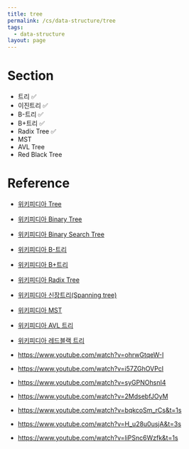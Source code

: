 ```yaml
---
title: tree
permalink: /cs/data-structure/tree
tags:
  - data-structure
layout: page
---
```


# Section

- 트리 ✅
- 이진트리 ✅
- B-트리 ✅
- B+트리 ✅
- Radix Tree ✅
- MST
- AVL Tree
- Red Black Tree


# Reference

- [위키피디아 Tree](https://en.wikipedia.org/wiki/Tree_(abstract_data_type)) 
- [위키피디아 Binary Tree](https://en.wikipedia.org/wiki/Binary_tree) 
- [위키피디아 Binary Search Tree](https://en.wikipedia.org/wiki/Binary_search_tree) 
- [위키피디아 B-트리](https://en.wikipedia.org/wiki/B-tree) 
- [위키피디아 B+트리](https://en.wikipedia.org/wiki/B%2B_tree) 
- [위키피디아 Radix Tree](https://en.wikipedia.org/wiki/Radix_tree)
- [위키피디아 신장트리(Spanning tree)](https://en.wikipedia.org/wiki/Spanning_tree) 
- [위키피디아 MST](https://en.wikipedia.org/wiki/Minimum_spanning_tree) 
- [위키피디아 AVL 트리](https://en.wikipedia.org/wiki/AVL_tree) 
- [위키피디아 레드블랙 트리](https://en.wikipedia.org/wiki/Red%E2%80%93black_tree) 

- https://www.youtube.com/watch?v=ohrwGtqeW-I
- https://www.youtube.com/watch?v=i57ZGhOVPcI
- https://www.youtube.com/watch?v=syGPNOhsnI4
- https://www.youtube.com/watch?v=2MdsebfJOyM
- https://www.youtube.com/watch?v=bqkcoSm_rCs&t=1s
- https://www.youtube.com/watch?v=H_u28u0usjA&t=3s
- https://www.youtube.com/watch?v=liPSnc6Wzfk&t=1s

